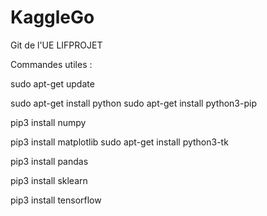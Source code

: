 # KaggleGo


Git de l'UE LIFPROJET


Commandes utiles :

sudo apt-get update

sudo apt-get install python
sudo apt-get install python3-pip

pip3 install numpy

pip3 install matplotlib
sudo apt-get install python3-tk

pip3 install pandas

pip3 install sklearn

pip3 install tensorflow


